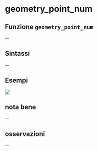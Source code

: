 # geometry\_point\_num

## Funzione `geometry_point_num`

--

## Sintassi

--

## Esempi

![](https://github.com/pigreco/HfcQGIS/tree/852bbb62a0d5b7739914d4de0ea5b1ebbb5d81d1/img/variabili/geometry_point_num/geometry_point_num1.png)

## nota bene

--

## osservazioni

--

